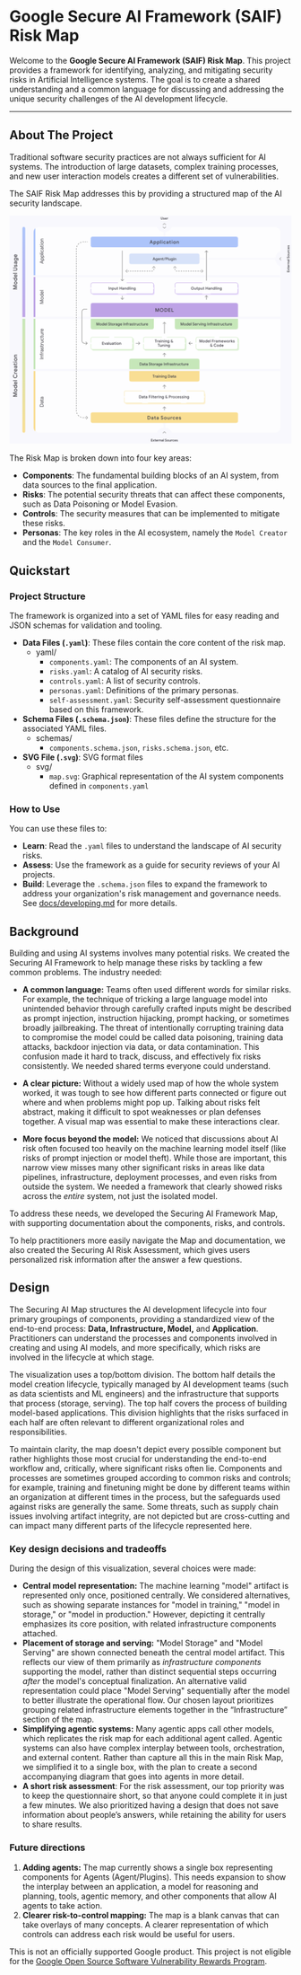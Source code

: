 # Google Secure AI Framework (SAIF) Risk Map

Welcome to the **Google Secure AI Framework (SAIF) Risk Map**. This project provides a framework for identifying, analyzing, and mitigating security risks in Artificial Intelligence systems. The goal is to create a shared understanding and a common language for discussing and addressing the unique security challenges of the AI development lifecycle.

---

## About The Project

Traditional software security practices are not always sufficient for AI systems. The introduction of large datasets, complex training processes, and new user interaction models creates a different set of vulnerabilities. 

The SAIF Risk Map addresses this by providing a structured map of the AI security landscape.

![SAIF Risk Map](./docs/images/risk-map.png)

The Risk Map is broken down into four key areas:

* **Components**: The fundamental building blocks of an AI system, from data sources to the final application.
* **Risks**: The potential security threats that can affect these components, such as Data Poisoning or Model Evasion.
* **Controls**: The security measures that can be implemented to mitigate these risks.
* **Personas**: The key roles in the AI ecosystem, namely the `Model Creator` and the `Model Consumer`.

## Quickstart

### Project Structure

The framework is organized into a set of YAML files for easy reading and JSON schemas for validation and tooling.

* **Data Files (`.yaml`)**: These files contain the core content of the risk map.
    * yaml/
        * `components.yaml`: The components of an AI system.
        * `risks.yaml`: A catalog of AI security risks.
        * `controls.yaml`: A list of security controls.
        * `personas.yaml`: Definitions of the primary personas.
        * `self-assessment.yaml`: Security self-assessment questionnaire based on this framework.
* **Schema Files (`.schema.json`)**: These files define the structure for the associated YAML files.
    * schemas/
        * `components.schema.json`, `risks.schema.json`, etc.
* **SVG File (`.svg`)**: SVG format files
    * svg/
        * `map.svg`: Graphical representation of the AI system components defined in `components.yaml`

### How to Use

You can use these files to:
* **Learn**: Read the `.yaml` files to understand the landscape of AI security risks.
* **Assess**: Use the framework as a guide for security reviews of your AI projects.
* **Build**: Leverage the `.schema.json` files to expand the framework to address your organization's risk management and governance needs. <br>See [docs/developing.md](./docs/developing.md) for more details. 

## Background
Building and using AI systems involves many potential risks. We created the Securing AI Framework to help manage these risks by tackling a few common problems. The industry needed:

* **A common language:** Teams often used different words for similar risks. For example, the technique of tricking a large language model into unintended behavior through carefully crafted inputs might be described as prompt injection, instruction hijacking, prompt hacking, or sometimes broadly jailbreaking. The threat of intentionally corrupting training data to compromise the model could be called data poisoning, training data attacks, backdoor injection via data, or data contamination. This confusion made it hard to track, discuss, and effectively fix risks consistently. We needed shared terms everyone could understand.

* **A clear picture:** Without a widely used map of how the whole system worked, it was tough to see how different parts connected or figure out where and when problems might pop up. Talking about risks felt abstract, making it difficult to spot weaknesses or plan defenses together. A visual map was essential to make these interactions clear.

* **More focus beyond the model:** We noticed that discussions about AI risk often focused too heavily on the machine learning model itself (like risks of prompt injection or model theft). While those are important, this narrow view misses many other significant risks in areas like data pipelines, infrastructure, deployment processes, and even risks from outside the system. We needed a framework that clearly showed risks across the *entire* system, not just the isolated model.

To address these needs, we developed the Securing AI Framework Map, with supporting documentation about the components, risks, and controls. 

To help practitioners more easily navigate the Map and documentation, we also created the Securing AI Risk Assessment, which gives users personalized risk information after the answer a few questions. 

## Design
The Securing AI Map structures the AI development lifecycle into four primary groupings of components, providing a standardized view of the end-to-end process: **Data, Infrastructure, Model,** and **Application**. Practitioners can understand the processes and components involved in creating and using AI models, and more specifically, which risks are involved in the lifecycle at which stage. 

The visualization uses a top/bottom division. The bottom half details the model creation lifecycle, typically managed by AI development teams (such as data scientists and ML engineers) and the infrastructure that supports that process (storage, serving). The top half covers the process of building model-based applications. This division highlights that the risks surfaced in each half are often relevant to different organizational roles and responsibilities.

To maintain clarity, the map doesn't depict every possible component but rather highlights those most crucial for understanding the end-to-end workflow and, critically, where significant risks often lie. Components and processes are sometimes grouped according to common risks and controls; for example, training and finetuning might be done by different teams within an organization at different times in the process, but the safeguards used against risks are generally the same. Some threats, such as supply chain issues involving artifact integrity, are not depicted but are cross-cutting and can impact many different parts of the lifecycle represented here.

### Key design decisions and tradeoffs

During the design of this visualization, several choices were made:

* **Central model representation:** The machine learning "model" artifact is represented only once, positioned centrally. We considered alternatives, such as showing separate instances for "model in training," "model in storage," or "model in production." However, depicting it centrally emphasizes its core position, with related infrastructure components attached.  
* **Placement of storage and serving:** "Model Storage" and "Model Serving" are shown connected beneath the central model artifact. This reflects our view of them primarily as *infrastructure components* supporting the model, rather than distinct sequential steps occurring *after* the model's conceptual finalization. An alternative valid representation could place "Model Serving" sequentially after the model to better illustrate the operational flow. Our chosen layout prioritizes grouping related infrastructure elements together in the “Infrastructure” section of the map.   
* **Simplifying agentic systems:** Many agentic apps call other models, which replicates the risk map for each additional agent called. Agentic systems can also have complex interplay between tools, orchestration, and external content. Rather than capture all this in the main Risk Map, we simplified it to a single box, with the plan to create a second accompanying diagram that goes into agents in more detail.   
* **A short risk assessment**: For the risk assessment, our top priority was to keep the questionnaire short, so that anyone could complete it in just a few minutes. We also prioritized having a design that does not save information about people’s answers, while retaining the ability for users to share results.   

### Future directions

1. **Adding agents:** The map currently shows a single box representing components for Agents (Agent/Plugins). This needs expansion to show the interplay between an application, a model for reasoning and planning, tools, agentic memory, and other components that allow AI agents to take action.   
2. **Clearer risk-to-control mapping:** The map is a blank canvas that can take overlays of many concepts. A clearer representation of which controls can address each risk would be useful for users. 



This is not an officially supported Google product. This project is not eligible for the [Google Open Source Software Vulnerability Rewards Program](https://bughunters.google.com/open-source-security).